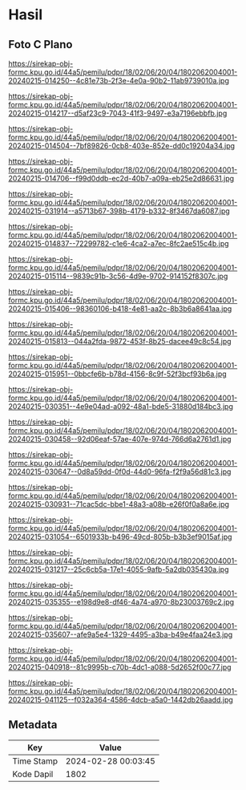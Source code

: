 # Hasil

## Foto C Plano

https://sirekap-obj-formc.kpu.go.id/44a5/pemilu/pdpr/18/02/06/20/04/1802062004001-20240215-014250--4c81e73b-2f3e-4e0a-90b2-11ab9739010a.jpg

https://sirekap-obj-formc.kpu.go.id/44a5/pemilu/pdpr/18/02/06/20/04/1802062004001-20240215-014217--d5af23c9-7043-41f3-9497-e3a7196ebbfb.jpg

https://sirekap-obj-formc.kpu.go.id/44a5/pemilu/pdpr/18/02/06/20/04/1802062004001-20240215-014504--7bf89826-0cb8-403e-852e-dd0c19204a34.jpg

https://sirekap-obj-formc.kpu.go.id/44a5/pemilu/pdpr/18/02/06/20/04/1802062004001-20240215-014706--f99d0ddb-ec2d-40b7-a09a-eb25e2d86631.jpg

https://sirekap-obj-formc.kpu.go.id/44a5/pemilu/pdpr/18/02/06/20/04/1802062004001-20240215-031914--a5713b67-398b-4179-b332-8f3467da6087.jpg

https://sirekap-obj-formc.kpu.go.id/44a5/pemilu/pdpr/18/02/06/20/04/1802062004001-20240215-014837--72299782-c1e6-4ca2-a7ec-8fc2ae515c4b.jpg

https://sirekap-obj-formc.kpu.go.id/44a5/pemilu/pdpr/18/02/06/20/04/1802062004001-20240215-015114--9839c91b-3c56-4d9e-9702-914152f8307c.jpg

https://sirekap-obj-formc.kpu.go.id/44a5/pemilu/pdpr/18/02/06/20/04/1802062004001-20240215-015406--98360106-b418-4e81-aa2c-8b3b6a8641aa.jpg

https://sirekap-obj-formc.kpu.go.id/44a5/pemilu/pdpr/18/02/06/20/04/1802062004001-20240215-015813--044a2fda-9872-453f-8b25-dacee49c8c54.jpg

https://sirekap-obj-formc.kpu.go.id/44a5/pemilu/pdpr/18/02/06/20/04/1802062004001-20240215-015951--0bbcfe6b-b78d-4156-8c9f-52f3bcf93b6a.jpg

https://sirekap-obj-formc.kpu.go.id/44a5/pemilu/pdpr/18/02/06/20/04/1802062004001-20240215-030351--4e9e04ad-a092-48a1-bde5-31880d184bc3.jpg

https://sirekap-obj-formc.kpu.go.id/44a5/pemilu/pdpr/18/02/06/20/04/1802062004001-20240215-030458--92d06eaf-57ae-407e-974d-766d6a2761d1.jpg

https://sirekap-obj-formc.kpu.go.id/44a5/pemilu/pdpr/18/02/06/20/04/1802062004001-20240215-030647--0d8a59dd-0f0d-44d0-96fa-f2f9a56d81c3.jpg

https://sirekap-obj-formc.kpu.go.id/44a5/pemilu/pdpr/18/02/06/20/04/1802062004001-20240215-030931--71cac5dc-bbe1-48a3-a08b-e26f0f0a8a6e.jpg

https://sirekap-obj-formc.kpu.go.id/44a5/pemilu/pdpr/18/02/06/20/04/1802062004001-20240215-031054--6501933b-b496-49cd-805b-b3b3ef9015af.jpg

https://sirekap-obj-formc.kpu.go.id/44a5/pemilu/pdpr/18/02/06/20/04/1802062004001-20240215-031217--25c6cb5a-17e1-4055-9afb-5a2db035430a.jpg

https://sirekap-obj-formc.kpu.go.id/44a5/pemilu/pdpr/18/02/06/20/04/1802062004001-20240215-035355--e198d9e8-df46-4a74-a970-8b23003769c2.jpg

https://sirekap-obj-formc.kpu.go.id/44a5/pemilu/pdpr/18/02/06/20/04/1802062004001-20240215-035607--afe9a5e4-1329-4495-a3ba-b49e4faa24e3.jpg

https://sirekap-obj-formc.kpu.go.id/44a5/pemilu/pdpr/18/02/06/20/04/1802062004001-20240215-040918--81c9995b-c70b-4dc1-a088-5d2652f00c77.jpg

https://sirekap-obj-formc.kpu.go.id/44a5/pemilu/pdpr/18/02/06/20/04/1802062004001-20240215-041125--f032a364-4586-4dcb-a5a0-1442db26aadd.jpg


## Metadata

| Key        | Value               |
| ---------- | ------------------- |
| Time Stamp | 2024-02-28 00:03:45 |
| Kode Dapil | 1802                |



